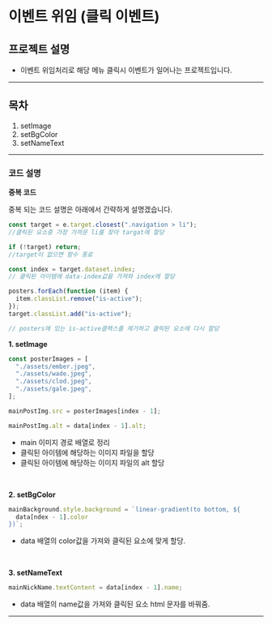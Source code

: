 # 이벤트 위임 (클릭 이벤트)

## 프로젝트 설명

- 이벤트 위임처리로 해당 메뉴 클릭시 이벤트가 일어나는 프로젝트입니다.

---

## 목차

1. setImage
2. setBgColor
3. setNameText

---

### 코드 설명

**중복 코드**

중복 되는 코드 설명은 아래에서 간략하게 설명겠습니다.

```js
const target = e.target.closest(".navigation > li");
//클릭된 요소중 가장 가까운 li를 찾아 targat에 할당

if (!target) return;
//target이 없으면 함수 종료

const index = target.dataset.index;
// 클릭된 아이템에 data-index값을 가져와 index에 할당

posters.forEach(function (item) {
  item.classList.remove("is-active");
});
target.classList.add("is-active");

// posters에 있는 is-active클랙스를 제거하고 클릭된 요소에 다시 할당
```

**1. setImage**

```js
const posterImages = [
  "./assets/ember.jpeg",
  "./assets/wade.jpeg",
  "./assets/clod.jpeg",
  "./assets/gale.jpeg",
];

mainPostImg.src = posterImages[index - 1];

mainPostImg.alt = data[index - 1].alt;
```

- main 이미지 경로 배열로 정리
- 클릭된 아이템에 해당하는 이미지 파일을 할당
- 클릭된 아이템에 해당하는 이미지 파일의 alt 할당

<br>

**2. setBgColor**

```js
mainBackground.style.background = `linear-gradient(to bottom, ${
  data[ndex - 1].color
})`;
```

- data 배열의 color값을 가져와 클릭된 요소에 맞게 할당.

<br>

**3. setNameText**

```js
mainNickName.textContent = data[index - 1].name;
```

- data 배열의 name값을 가져와 클릭된 요소 html 문자를 바꿔줌.

---
